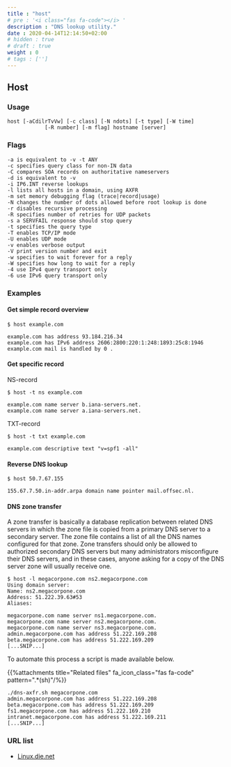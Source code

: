 ```yaml
---
title : "host"
# pre : '<i class="fas fa-code"></i> '
description : "DNS lookup utility."
date : 2020-04-14T12:14:50+02:00
# hidden : true
# draft : true
weight : 0
# tags : ['']
---
```


## Host

### Usage

```plain
host [-aCdilrTvVw] [-c class] [-N ndots] [-t type] [-W time]
            [-R number] [-m flag] hostname [server]
```

### Flags

```plain
-a is equivalent to -v -t ANY
-c specifies query class for non-IN data
-C compares SOA records on authoritative nameservers
-d is equivalent to -v
-i IP6.INT reverse lookups
-l lists all hosts in a domain, using AXFR
-m set memory debugging flag (trace|record|usage)
-N changes the number of dots allowed before root lookup is done
-r disables recursive processing
-R specifies number of retries for UDP packets
-s a SERVFAIL response should stop query
-t specifies the query type
-T enables TCP/IP mode
-U enables UDP mode
-v enables verbose output
-V print version number and exit
-w specifies to wait forever for a reply
-W specifies how long to wait for a reply
-4 use IPv4 query transport only
-6 use IPv6 query transport only
```

### Examples

#### Get simple record overview

```plain
$ host example.com

example.com has address 93.184.216.34
example.com has IPv6 address 2606:2800:220:1:248:1893:25c8:1946
example.com mail is handled by 0 .
```

#### Get specific record

NS-record

```plain
$ host -t ns example.com

example.com name server b.iana-servers.net.
example.com name server a.iana-servers.net.
```

TXT-record

```plain
$ host -t txt example.com

example.com descriptive text "v=spf1 -all"
```

#### Reverse DNS lookup

```plain
$ host 50.7.67.155

155.67.7.50.in-addr.arpa domain name pointer mail.offsec.nl.
```

#### DNS zone transfer

A zone transfer is basically a database replication between related DNS servers in which the zone file is copied from a primary DNS server to a secondary server. The zone file contains a list of all the DNS names configured for that zone. Zone transfers should only be allowed to authorized secondary DNS servers but many administrators misconfigure their DNS servers, and in these cases, anyone asking for a copy of the DNS server zone will usually receive one.

```plain
$ host -l megacorpone.com ns2.megacorpone.com
Using domain server:
Name: ns2.megacorpone.com
Address: 51.222.39.63#53
Aliases: 

megacorpone.com name server ns1.megacorpone.com.
megacorpone.com name server ns2.megacorpone.com.
megacorpone.com name server ns3.megacorpone.com.
admin.megacorpone.com has address 51.222.169.208
beta.megacorpone.com has address 51.222.169.209
[...SNIP...]
```

To automate this process a script is made available below.

{{%attachments title="Related files" fa_icon_class="fas fa-code" pattern=".*(sh)"/%}}

```plain
./dns-axfr.sh megacorpone.com
admin.megacorpone.com has address 51.222.169.208
beta.megacorpone.com has address 51.222.169.209
fs1.megacorpone.com has address 51.222.169.210
intranet.megacorpone.com has address 51.222.169.211
[...SNIP...]
```

### URL list

* [Linux.die.net](https://linux.die.net/man/1/host)
